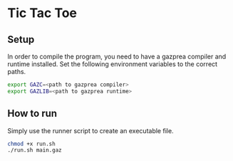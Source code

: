 # Tic Tac Toe

## Setup
In order to compile the program, you need to have a gazprea compiler and runtime
installed. Set the following environment variables to the correct paths.
```bash
export GAZC=<path to gazprea compiler>
export GAZLIB=<path to gazprea runtime>
```

## How to run
Simply use the runner script to create an executable file.
```bash
chmod +x run.sh
./run.sh main.gaz
```
